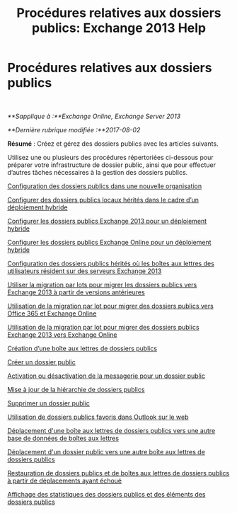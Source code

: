 ﻿---
title: 'Procédures relatives aux dossiers publics: Exchange 2013 Help'
TOCTitle: Procédures relatives aux dossiers publics
ms:assetid: afa54c8e-f3ab-4f5f-85ad-fb2a905ecfa9
ms:mtpsurl: https://technet.microsoft.com/fr-fr/library/JJ657481(v=EXCHG.150)
ms:contentKeyID: 50478874
ms.date: 05/23/2018
mtps_version: v=EXCHG.150
ms.translationtype: MT
---

# Procédures relatives aux dossiers publics

 

_**Sapplique à :**Exchange Online, Exchange Server 2013_

_**Dernière rubrique modifiée :**2017-08-02_

**Résumé** : Créez et gérez des dossiers publics avec les articles suivants.

Utilisez une ou plusieurs des procédures répertoriées ci-dessous pour préparer votre infrastructure de dossier public, ainsi que pour effectuer d’autres tâches nécessaires à la gestion des dossiers publics.

[Configuration des dossiers publics dans une nouvelle organisation](set-up-public-folders-in-a-new-organization-exchange-2013-help.md)

[Configurer des dossiers publics locaux hérités dans le cadre d’un déploiement hybride](configure-legacy-on-premises-public-folders-for-a-hybrid-deployment-exchange-2013-help.md)

[Configurer les dossiers publics Exchange 2013 pour un déploiement hybride](configure-exchange-2013-public-folders-for-a-hybrid-deployment-exchange-2013-help.md)

[Configurer les dossiers publics Exchange Online pour un déploiement hybride](configure-exchange-online-public-folders-for-a-hybrid-deployment-exchange-2013-help.md)

[Configuration des dossiers publics hérités où les boîtes aux lettres des utilisateurs résident sur des serveurs Exchange 2013](configure-legacy-public-folders-where-user-mailboxes-are-on-exchange-2013-servers-exchange-2013-help.md)

[Utiliser la migration par lots pour migrer les dossiers publics vers Exchange 2013 à partir de versions antérieures](use-batch-migration-to-migrate-public-folders-to-exchange-2013-from-previous-versions-exchange-2013-help.md)

[Utilisation de la migration par lot pour migrer des dossiers publics vers Office 365 et Exchange Online](use-batch-migration-to-migrate-legacy-public-folders-to-office-365-and-exchange-online-exchange-online-help.md)

[Utilisation de la migration par lot pour migrer des dossiers publics Exchange 2013 vers Exchange Online](use-batch-migration-to-migrate-exchange-2013-public-folders-to-exchange-online-exchange-online-help.md)

[Création d’une boîte aux lettres de dossiers publics](create-a-public-folder-mailbox-exchange-2013-help.md)

[Créer un dossier public](create-a-public-folder-exchange-2013-help.md)

[Activation ou désactivation de la messagerie pour un dossier public](mail-enable-or-mail-disable-a-public-folder-exchange-2013-help.md)

[Mise à jour de la hiérarchie de dossiers publics](update-the-public-folder-hierarchy-exchange-2013-help.md)

[Supprimer un dossier public](remove-a-public-folder-exchange-2013-help.md)

[Utilisation de dossiers publics favoris dans Outlook sur le web](use-favorite-public-folders-in-outlook-on-the-web-exchange-2013-help.md)

[Déplacement d'une boîte aux lettres de dossiers publics vers une autre base de données de boîtes aux lettres](move-a-public-folder-mailbox-to-a-different-mailbox-database-exchange-2013-help.md)

[Déplacement d'un dossier public vers une autre boîte aux lettres de dossiers publics](move-a-public-folder-to-a-different-public-folder-mailbox-exchange-2013-help.md)

[Restauration de dossiers publics et de boîtes aux lettres de dossiers publics à partir de déplacements ayant échoué](restore-public-folders-and-public-folder-mailboxes-from-failed-moves-exchange-2013-help.md)

[Affichage des statistiques des dossiers publics et des éléments des dossiers publics](view-statistics-for-public-folders-and-public-folder-items-exchange-2013-help.md)

